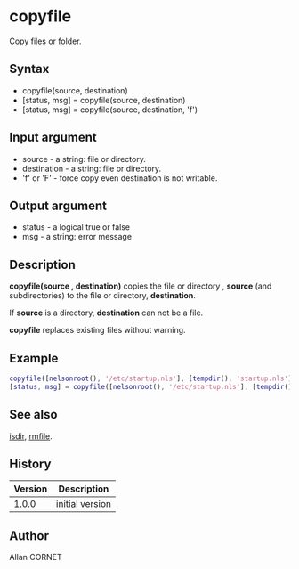 

# copyfile

Copy files or folder.

## Syntax

- copyfile(source, destination)
- [status, msg] = copyfile(source, destination)
- [status, msg] = copyfile(source, destination, 'f')

## Input argument

 - source - a string: file or directory.
 - destination - a string: file or directory.
 - 'f' or 'F' - force copy even destination is not writable.

## Output argument

 - status - a logical true or false
 - msg - a string: error message

## Description


  <p><b>copyfile(source , destination)</b> copies the file or directory , <b>source</b> (and subdirectories) to the file or directory, <b>destination</b>.</p>
  <p>If <b>source</b> is a directory, <b>destination</b> can not be a file.</p>
  <p><b>copyfile</b> replaces existing files without warning.</p>


## Example

```matlab
copyfile([nelsonroot(), '/etc/startup.nls'], [tempdir(), 'startup.nls'])
[status, msg] = copyfile([nelsonroot(), '/etc/startup.nls'], [tempdir(), 'startup.nls'])
```

## See also

[isdir](isdir.md), [rmfile](rmfile.md).
## History

|Version|Description|
|------|------|
|1.0.0|initial version|


## Author

Allan CORNET



